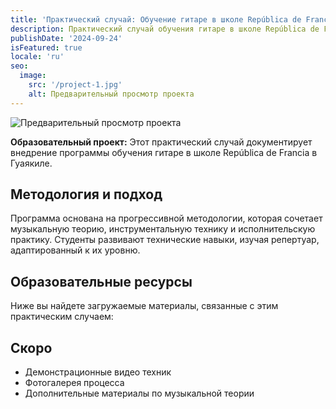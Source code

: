 ```yaml
---
title: 'Практический случай: Обучение гитаре в школе República de Francia в Гуаякиле'
description: Практический случай обучения гитаре в школе República de Francia в Гуаякиле, с загружаемыми материалами и интерактивными ресурсами для студентов.
publishDate: '2024-09-24'
isFeatured: true
locale: 'ru'
seo:
  image:
    src: '/project-1.jpg'
    alt: Предварительный просмотр проекта
---
```


![Предварительный просмотр проекта](/project-1.jpg)

**Образовательный проект:** Этот практический случай документирует внедрение программы обучения гитаре в школе República de Francia в Гуаякиле.

## Методология и подход

Программа основана на прогрессивной методологии, которая сочетает музыкальную теорию, инструментальную технику и исполнительскую практику. Студенты развивают технические навыки, изучая репертуар, адаптированный к их уровню.

## Образовательные ресурсы

Ниже вы найдете загружаемые материалы, связанные с этим практическим случаем:

## Скоро

- Демонстрационные видео техник
- Фотогалерея процесса
- Дополнительные материалы по музыкальной теории
